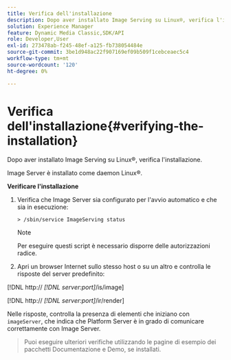 ```yaml
---
title: Verifica dell'installazione
description: Dopo aver installato Image Serving su Linux®, verifica l'installazione.
solution: Experience Manager
feature: Dynamic Media Classic,SDK/API
role: Developer,User
exl-id: 273478ab-f245-48ef-a125-fb738054484e
source-git-commit: 3be1d948ac22f907169ef09b509f1cebceaec5c4
workflow-type: tm+mt
source-wordcount: '120'
ht-degree: 0%

---
```


# Verifica dell&#39;installazione{#verifying-the-installation}

Dopo aver installato Image Serving su Linux®, verifica l&#39;installazione.

Image Server è installato come daemon Linux®.

**Verificare l&#39;installazione**

1. Verifica che Image Server sia configurato per l&#39;avvio automatico e che sia in esecuzione:

   `> /sbin/service ImageServing status`

   >[!NOTE]
   >
   >Per eseguire questi script è necessario disporre delle autorizzazioni radice.

1. Apri un browser Internet sullo stesso host o su un altro e controlla le risposte del server predefinito:

[!DNL http:// *[!DNL server:port]*/is/image]

[!DNL  http:// *[!DNL server:port]*/ir/render]

Nelle risposte, controlla la presenza di elementi che iniziano con `imageServer`, che indica che Platform Server è in grado di comunicare correttamente con Image Server.

>Puoi eseguire ulteriori verifiche utilizzando le pagine di esempio dei pacchetti Documentazione e Demo, se installati.
